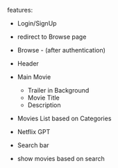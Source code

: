 features:

- Login/SignUp
 - redirect to Browse page


- Browse - (after authentication)
 - Header
  - Main Movie
    - Trailer in  Background
    - Movie Title
    - Description
  - Movies List based on Categories

- Netflix GPT
 - Search bar
 - show movies based on search
